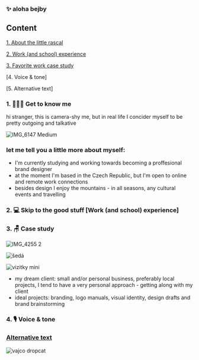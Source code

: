 ### ✨ aloha bejby 

## Content
[1. About the little rascal](https://enysojkova.github.io/Eny-S/#1-get-to-know-me)

[2. Work (and school) experience](https://enysojkova.github.io/Eny-S/#2-skip-to-the-good-stuff-work-and-school-experience)

[3. Favorite work case study](https://enysojkova.github.io/Eny-S/#3-case-study)

[4. Voice & tone]

[5. Alternative text]





### 1. 💁🏻‍♀️ Get to know me   

hi stranger, this is camera-shy me, but in real life I concider myself to be pretty outgoing and talkative

![IMG_6147 Medium](https://user-images.githubusercontent.com/116082681/217015392-b7343c94-1524-4cdc-95ac-a2d15d9ebb68.jpeg)


### let me tell you a little more about myself: 
- I'm currently studying and working towards becoming a proffesional brand designer
- at the moment I'm based in the Czech Republic, but I'm open to online and remote work connections
- besides design I enjoy the mountains - in all seasons, any cultural events and travelling





### 2. 💻 Skip to the good stuff [Work (and school) experience]


### 3. 🪑 Case study

![IMG_4255 2](https://user-images.githubusercontent.com/116082681/201919460-4fb94e64-77ba-44ad-ad55-3f2d538e3d5b.jpg)

![šedá](https://user-images.githubusercontent.com/116082681/201920263-a1995df6-7b23-45be-8271-11f9a207e10a.svg)

![vizitky mini](https://user-images.githubusercontent.com/116082681/201919116-032222df-b68c-4898-9ec7-864ab9e6681c.jpg)

- my dream client: small and/or personal business, preferably local projects, I tend to have a very personal approach - getting along with my client 
- ideal projects: branding, logo manuals, visual identity, design drafts and brand brainstorming

### 4. 🎙️ Voice & tone 


### [Alternative text](01-alterative-text)

![vajco dropcat](https://user-images.githubusercontent.com/116082681/197730232-f8a9f528-50c2-48ac-8205-953b24cd4ba3.png)
